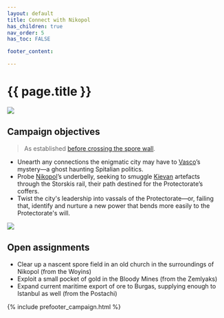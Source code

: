 ```yaml
---
layout: default
title: Connect with Nikopol
has_children: true
nav_order: 5
has_toc: FALSE

footer_content: 

---
```


# {{ page.title }}

![](https://img2.storyblok.com/4000x2323/filters:quality(90)/f/72501/5076x2948/1d79ad3218/pollen-thundestorm.png)

## Campaign objectives

> As established [before crossing the spore wall](https://terra-campaigns.github.io/degenesis/campaigns/ConnectNikopol/ToNikopol3a/#the-cliques-mission-in-nikopol).

- Unearth any connections the enigmatic city may have to [Vasco](https://degenesis.com/world/bio/spitalians/vasco)’s mystery—a ghost haunting Spitalian politics.
- Probe [Nikopol](../../locations/Nikopol.md)’s underbelly, seeking to smuggle [Kievan](../../locations/Kiev.md) artefacts through the Storskis rail, their path destined for the Protectorate’s coffers.
- Twist the city's leadership into vassals of the Protectorate—or, failing that, identify and nurture a new power that bends more easily to the Protectorate's will.

![](https://i.imgur.com/N81zDfI.png)

## Open assignments

- Clear up a nascent spore field in an old church in the surroundings of Nikopol (from the Woyins)
- Exploit a small pocket of gold in the Bloody Mines (from the Zemlyaks)
- Expand current maritime export of ore to Burgas, supplying enough to Istanbul as well (from the Postachi)

{% include prefooter_campaign.html %}
